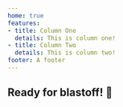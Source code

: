 ```yaml
---
home: true
features:
- title: Column One
  details: This is column one! 
- title: Column Two
  details: This is column two!
footer: A footer
---
```


## Ready for blastoff!  :rocket: